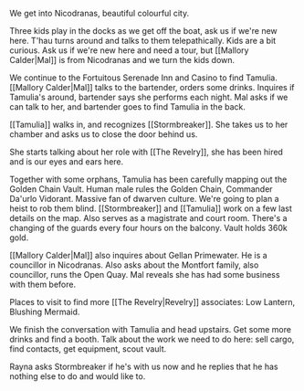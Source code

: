 We get into Nicodranas, beautiful colourful city.

Three kids play in the docks as we get off the boat, ask us if we're new here. T'hau turns around and talks to them telepathically. Kids are a bit curious. Ask us if we're new here and need a tour, but [[Mallory Calder|Mal]] is from Nicodranas and we turn the kids down.

We continue to the Fortuitous Serenade Inn and Casino to find Tamulia. [[Mallory Calder|Mal]] talks to the bartender, orders some drinks. Inquires if Tamulia's around, bartender says she performs each night. Mal asks if we can talk to her, and bartender goes to find Tamulia in the back.

[[Tamulia]] walks in, and recognizes [[Stormbreaker]]. She takes us to her chamber and asks us to close the door behind us.

She starts talking about her role with [[The Revelry]], she has been hired and is our eyes and ears here.

Together with some orphans, Tamulia has been carefully mapping out the Golden Chain Vault. Human male rules the Golden Chain, Commander Da'urlo Vidorant. Massive fan of dwarven culture. We're going to plan a heist to rob them blind. [[Stormbreaker]] and [[Tamulia]] work on a few last details on the map. Also serves as a magistrate and court room. There's a changing of the guards every four hours on the balcony. Vault holds 360k gold. 

[[Mallory Calder|Mal]] also inquires about Gellan Primewater. He is a councillor in Nicodranas. Also asks about the Montfort family, also councillor, runs the Open Quay. Mal reveals she has had some business with them before.

Places to visit to find more [[The Revelry|Revelry]] associates: Low Lantern, Blushing Mermaid.

We finish the conversation with Tamulia and head upstairs. Get some more drinks and find a booth. Talk about the work we need to do here: sell cargo, find contacts, get equipment, scout vault.

Rayna asks Stormbreaker if he's with us now and he replies that he has nothing else to do and would like to.

